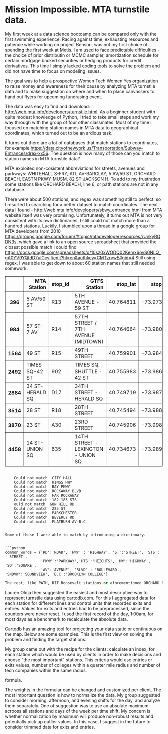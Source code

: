 
# Mission Impossible. MTA turnstile data.

My first week at a data science bootcamp can be compared only with the first swimming experience. Racing against time, exhausting resources and patience while working on project Benson, was not my first choice of spending the first week at Metis. I am used to face predictable difficulties  - the choice of prior distributin or MCMC sampler, amortization schedule for certain mortgage backed securities or hedging products for credit derivatives. This time I simply lacked coding tools to solve the problem and did not have time to focus on modeling issues.

The goal was to help a prospective Women Tech Women Yes organization to raise money and awareness for their cause by analyzing MTA turnstile data and to make suggestion on where and when to place canvassers to hand out flyers for upcoming fundrasing event.

The data was easy to find and download: http://web.mta.info/developers/turnstile.html. As a beginner student with quite modest knowledge of Python, I tried to take small steps and work my way through with the group of four other classmates. Most of my time I focused on matching station names in MTA data to geographical coordinates, which turned out to be an ardious task.

It turns out there are a lot of databases that match stations to coordinates, for example https://data.cityofnewyork.us/Transportation/Subway-Entrances/drex-xx56. The question is how many of those can you match to station names in MTA turnstile data? 

MTA exploited non-cosistent abbreviations for streets, avenues and parkways: WHITEHALL S-FRY, ATL AV-BARCLAY, 5 AV/59 ST, ORCHARD BEACH, EASTN PKWY-MUSM, 82 ST-JACKSON H. To add to my frustration some stations like ORCHARD BEACH, line 6, or path stations are not in any database.

There were about 500 stations, and regex was something still to perfect, so I resorted to searching for a better dataset to match coordinates. The next data I found - http://web.mta.info/developers/sbwy_entrance.html from MTA website itself was very promising. Unfortunately, it turns out MTA is not very consistent with its own dictionaries, I still could not match more than a hundred stations. Luckily, I stumbled upon a thread in a google group for MTA developers from 2010 https://groups.google.com/forum/#!topic/mtadeveloperresources/rUnkyRQDN3s, which gave a link to an open source spreadsheet that provided the closest possible match I could find https://docs.google.com/spreadsheets/d/10sz0xWODQ02Kemx6ovS0NLQ_gA0YV9YQtdD7uiCcyjI/edit?hl=en&authkey=CMTzrvwE#gid=4 Still using regex, I was able to get down to about 60 station names that still needed somework.

<div>
<table border="1" class="dataframe">
  <thead>
    <tr style="text-align: right;">
      <th></th>
      <th>MTA Station</th>
      <th>stop_id</th>
      <th>GTFS Station</th>
      <th>stop_lat</th>
      <th>stop_lon</th>
    </tr>
  </thead>
  <tbody>
    <tr>
      <th>396</th>
      <td>5 AV/59 ST</td>
      <td>R13</td>
      <td>5TH AVENUE - 59 ST</td>
      <td>40.764811</td>
      <td>-73.973347</td>
    </tr>
    <tr>
      <th>984</th>
      <td>57 ST-7 AV</td>
      <td>R14</td>
      <td>57TH STREET / 7TH AVENUE (MIDTOWN)</td>
      <td>40.764664</td>
      <td>-73.980658</td>
    </tr>
    <tr>
      <th>1564</th>
      <td>49 ST</td>
      <td>R15</td>
      <td>49TH STREET</td>
      <td>40.759901</td>
      <td>-73.984139</td>
    </tr>
    <tr>
      <th>2492</th>
      <td>TIMES SQ-42 ST</td>
      <td>902</td>
      <td>TIMES  SQ. SHUTTLE - 42 ST</td>
      <td>40.755983</td>
      <td>-73.986229</td>
    </tr>
    <tr>
      <th>2884</th>
      <td>34 ST-HERALD SQ</td>
      <td>D17</td>
      <td>34TH STREET - HERALD SQ</td>
      <td>40.749719</td>
      <td>-73.987823</td>
    </tr>
    <tr>
      <th>3514</th>
      <td>28 ST</td>
      <td>R18</td>
      <td>28TH STREET</td>
      <td>40.745494</td>
      <td>-73.988691</td>
    </tr>
    <tr>
      <th>3870</th>
      <td>23 ST</td>
      <td>A30</td>
      <td>23RD STREET</td>
      <td>40.745906</td>
      <td>-73.998041</td>
    </tr>
    <tr>
      <th>4458</th>
      <td>14 ST-UNION SQ</td>
      <td>635</td>
      <td>14TH STREET - LEXINGTON - UNION SQ</td>
      <td>40.734673</td>
      <td>-73.989951</td>
    </tr>
  </tbody>
</table>
</div>


```

    Could not match  CITY HALL
    Could not match  KINGS HWY
    Could not match  BAY PKWY
    Could not match  ROCKAWAY BLVD
    Could not match  FAR ROCKAWAY
    Could not match  182-183 STS
    ould not match  GUN HILL RD
    Could not match  225 ST
    Could not match  PARKCHESTER
    Could not match  BEVERLY RD
    Could not match  FLATBUSH AV-B.C


Some of these I were able to match by introducing a dictionary.


```python
common_words = {'RD':'ROAD', 'HWY' : 'HIGHWAY', 'ST':'STREET', 'STS': ' STREET',
                'PKWY':'PARKWAY','HTS':'HEIGHTS', 'HW':'HIGHWAY', 'SQ':'SQUARE', 
                'AV':'AVENUE', 'BLVD' : 'BOULEVARD', 'SNDVW':'SOUNDVIEW', 'B.C':'BROOKLYN COLLEGE'}

```


```python
The rest, like PATH, RIT Roosevelt stations or aforementioned ORCHARD BEACH  I had to work out manually.
```



Lauren Oldja then suggested the easiest and most descriptive way to represent turnstile data using cartodb.com. For this I aggregated data for each station for different lines and control units that recorded exits and entries. Values for exits and entries had to be preprocessed, since the counters were never reset. I used the first record of the day, 1:00am, for most days as a benchmark to recalculate the absolute data.

Cartodb has an amazing tool for projecting your data static or continuous on the map. Below are some examples. This is the first view on solving the problem and finding the target stations.

My group came out with the recipe for the clients: calculate an index, for each station which would be used by clients in order to make decisions and choose "the most important" stations. This criteria would use entries or exits values, number of colleges within a quarter mile radius and number of tech companies within the same radius.

formula.

The weights in the formular can be changed and customized per client. The most important question is how to normalize the data. My group suggested to consider morning, afternoon, and evening shifts for the day, and analyze them separately. One of suggestion was to use an absolute maximum acrooss all stations and days of the week per time shift. My concern is whether normalization by maximum will produce non-robust results and potentially pick up outlier values. In this case, I suggest in the future to consider trimmed data for exits and entries.
